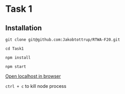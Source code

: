 # Task 1

## Installation
`git clone git@github.com:Jakobtottrup/RTWA-F20.git`  

`cd Task1`

`npm install`

`npm start`

[Open localhost in browser](http://localhost:3000)



`ctrl + c` to kill node process

